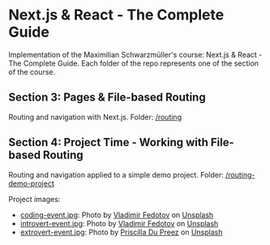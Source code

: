 # Next.js & React - The Complete Guide

Implementation of the Maximilian Schwarzmüller's course: Next.js & React - The Complete Guide. Each folder of the repo represents one of the section of the course.

## Section 3: Pages & File-based Routing

Routing and navigation with Next.js. Folder: [/routing](/routing)

## Section 4: Project Time - Working with File-based Routing

Routing and navigation applied to a simple demo project. Folder: [/routing-demo-project](/routing-demo-project)

Project images:

- [coding-event.jpg](/routing-demo-project/public/images/coding-event.jpg): Photo by <a href="https://unsplash.com/@fedotov_vs?utm_source=unsplash&utm_medium=referral&utm_content=creditCopyText">Vladimir Fedotov</a> on <a href="https://unsplash.com/s/photos/coding?utm_source=unsplash&utm_medium=referral&utm_content=creditCopyText">Unsplash</a>
- [introvert-event.jpg](/routing-demo-project/public/images/introvert-event.jpg): Photo by <a href="https://unsplash.com/@fedotov_vs?utm_source=unsplash&utm_medium=referral&utm_content=creditCopyText">Vladimir Fedotov</a> on <a href="https://unsplash.com/s/photos/introvert?utm_source=unsplash&utm_medium=referral&utm_content=creditCopyText">Unsplash</a>
- [extrovert-event.jpg](/routing-demo-project/public/images/extrovert-event.jpg): Photo by <a href="https://unsplash.com/@priscilladupreez?utm_source=unsplash&utm_medium=referral&utm_content=creditCopyText">Priscilla Du Preez</a> on <a href="https://unsplash.com/s/photos/friends?utm_source=unsplash&utm_medium=referral&utm_content=creditCopyText">Unsplash</a>
